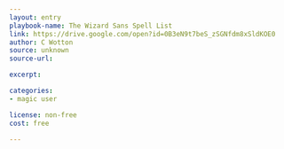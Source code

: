 ```yaml
---
layout: entry
playbook-name: The Wizard Sans Spell List
link: https://drive.google.com/open?id=0B3eN9t7beS_zSGNfdm8xSldKOE0
author: C Wotton
source: unknown
source-url:

excerpt:

categories:
- magic user

license: non-free
cost: free

---
```

